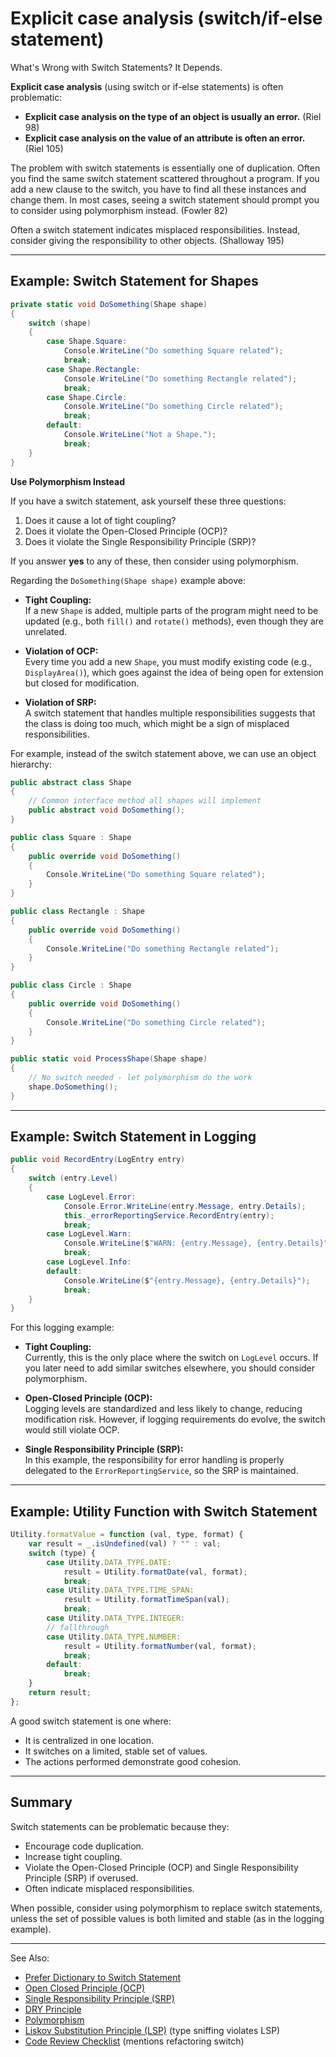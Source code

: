 # Explicit case analysis (switch/if-else statement)

What's Wrong with Switch Statements? It Depends.

**Explicit case analysis** (using switch or if-else statements) is often problematic:

- **Explicit case analysis on the type of an object is usually an error.** (Riel 98)
- **Explicit case analysis on the value of an attribute is often an error.** (Riel 105)

The problem with switch statements is essentially one of duplication. Often you find the same switch statement scattered
throughout a program. If you add a new clause to the switch, you have to find all these instances and change them. In
most cases, seeing a switch statement should prompt you to consider using polymorphism instead. (Fowler 82)

Often a switch statement indicates misplaced responsibilities. Instead, consider giving the responsibility to other
objects. (Shalloway 195)

---

## Example: Switch Statement for Shapes

```C#
private static void DoSomething(Shape shape)
{
    switch (shape)
    {
        case Shape.Square:
            Console.WriteLine("Do something Square related");
            break;
        case Shape.Rectangle:
            Console.WriteLine("Do something Rectangle related");
            break;
        case Shape.Circle:
            Console.WriteLine("Do something Circle related");
            break;
        default:
            Console.WriteLine("Not a Shape.");
            break;
    }
}
```

**Use Polymorphism Instead**

If you have a switch statement, ask yourself these three questions:

1. Does it cause a lot of tight coupling?
2. Does it violate the Open-Closed Principle (OCP)?
3. Does it violate the Single Responsibility Principle (SRP)?

If you answer **yes** to any of these, then consider using polymorphism.

Regarding the `DoSomething(Shape shape)` example above:

- **Tight Coupling:**  
  If a new `Shape` is added, multiple parts of the program might need to be updated (e.g., both `fill()` and `rotate()`
  methods), even though they are unrelated.

- **Violation of OCP:**  
  Every time you add a new `Shape`, you must modify existing code (e.g., `DisplayArea()`), which goes against the idea
  of being open for extension but closed for modification.

- **Violation of SRP:**  
  A switch statement that handles multiple responsibilities suggests that the class is doing too much, which might be a
  sign of misplaced responsibilities.

For example, instead of the switch statement above, we can use an object hierarchy:

```C#
public abstract class Shape
{
    // Common interface method all shapes will implement
    public abstract void DoSomething();
}

public class Square : Shape
{
    public override void DoSomething()
    {
        Console.WriteLine("Do something Square related");
    }
}

public class Rectangle : Shape
{
    public override void DoSomething()
    {
        Console.WriteLine("Do something Rectangle related");
    }
}

public class Circle : Shape
{
    public override void DoSomething()
    {
        Console.WriteLine("Do something Circle related");
    }
}

public static void ProcessShape(Shape shape)
{
    // No switch needed - let polymorphism do the work
    shape.DoSomething();
}

```

---

## Example: Switch Statement in Logging

```C#
public void RecordEntry(LogEntry entry)
{
    switch (entry.Level)
    {
        case LogLevel.Error:
            Console.Error.WriteLine(entry.Message, entry.Details);
            this._errorReportingService.RecordEntry(entry);
            break;
        case LogLevel.Warn:
            Console.WriteLine($"WARN: {entry.Message}, {entry.Details}");
            break;
        case LogLevel.Info:
        default:
            Console.WriteLine($"{entry.Message}, {entry.Details}");
            break;
    }
}
```

For this logging example:

- **Tight Coupling:**  
  Currently, this is the only place where the switch on `LogLevel` occurs. If you later need to add similar switches
  elsewhere, you should consider polymorphism.

- **Open-Closed Principle (OCP):**  
  Logging levels are standardized and less likely to change, reducing modification risk. However, if logging
  requirements do evolve, the switch would still violate OCP.

- **Single Responsibility Principle (SRP):**  
  In this example, the responsibility for error handling is properly delegated to the `ErrorReportingService`, so the
  SRP is maintained.

---

## Example: Utility Function with Switch Statement

```javascript
Utility.formatValue = function (val, type, format) {
    var result = _.isUndefined(val) ? "" : val;
    switch (type) {
        case Utility.DATA_TYPE.DATE:
            result = Utility.formatDate(val, format);
            break;
        case Utility.DATA_TYPE.TIME_SPAN:
            result = Utility.formatTimeSpan(val);
            break;
        case Utility.DATA_TYPE.INTEGER:
        // fallthrough
        case Utility.DATA_TYPE.NUMBER:
            result = Utility.formatNumber(val, format);
            break;
        default:
            break;
    }
    return result;
};
```

A good switch statement is one where:

- It is centralized in one location.
- It switches on a limited, stable set of values.
- The actions performed demonstrate good cohesion.

---

## Summary

Switch statements can be problematic because they:

- Encourage code duplication.
- Increase tight coupling.
- Violate the Open-Closed Principle (OCP) and Single Responsibility Principle (SRP) if overused.
- Often indicate misplaced responsibilities.

When possible, consider using polymorphism to replace switch statements, unless the set of possible values is both
limited and stable (as in the logging example).

---
See Also:

- [Prefer Dictionary to Switch Statement](Prefer-Dictionary-over-Switch-Statement.md)
- [Open Closed Principle (OCP)](Open-Closed-Principle-OCP.md)
- [Single Responsibility Principle (SRP)](Single-Responsibility-Principle-SRP.md)
- [DRY Principle](DRY-Principle.md)
- [Polymorphism](Polymorphism.md)
- [Liskov Substitution Principle (LSP)](Liskov-Substitution-Principle-LSP.md) (type sniffing violates LSP)
- [Code Review Checklist](Code-Review-Checklist.md) (mentions refactoring switch)

